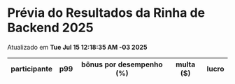 # Prévia do Resultados da Rinha de Backend 2025
Atualizado em **Tue Jul 15 12:18:35 AM -03 2025**


| participante | p99 | bônus por desempenho (%) | multa ($) | lucro |
| -- | -- | -- | -- | -- |

